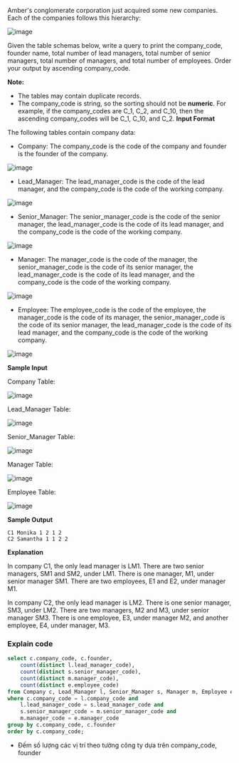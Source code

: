 Amber's conglomerate corporation just acquired some new companies. Each of the companies follows this hierarchy:

![image](https://s3.amazonaws.com/hr-challenge-images/19505/1458531031-249df3ae87-ScreenShot2016-03-21at8.59.56AM.png)

Given the table schemas below, write a query to print the company_code, founder name, total number of lead managers, total number of senior managers, total number of managers, and total number of employees. Order your output by ascending company_code.

**Note:**

* The tables may contain duplicate records.
* The company_code is string, so the sorting should not be **numeric**. For example, if the company_codes are C_1, C_2, and C_10, then the ascending company_codes will be C_1, C_10, and C_2.
**Input Format**

The following tables contain company data:

* Company: The company_code is the code of the company and founder is the founder of the company.

![image](https://s3.amazonaws.com/hr-challenge-images/19505/1458531125-deb0a57ae1-ScreenShot2016-03-21at8.50.04AM.png)

* Lead_Manager: The lead_manager_code is the code of the lead manager, and the company_code is the code of the working company.

![image](https://s3.amazonaws.com/hr-challenge-images/19505/1458534960-2c6d764e3c-ScreenShot2016-03-21at8.50.12AM.png)

* Senior_Manager: The senior_manager_code is the code of the senior manager, the lead_manager_code is the code of its lead manager, and the company_code is the code of the working company.

![image](https://s3.amazonaws.com/hr-challenge-images/19505/1458534973-6548194998-ScreenShot2016-03-21at8.50.21AM.png)

* Manager: The manager_code is the code of the manager, the senior_manager_code is the code of its senior manager, the lead_manager_code is the code of its lead manager, and the company_code is the code of the working company.

![image](https://s3.amazonaws.com/hr-challenge-images/19505/1458534988-7fc0af46ce-ScreenShot2016-03-21at8.50.29AM.png)

* Employee: The employee_code is the code of the employee, the manager_code is the code of its manager, the senior_manager_code is the code of its senior manager, the lead_manager_code is the code of its lead manager, and the company_code is the code of the working company.

![image](https://s3.amazonaws.com/hr-challenge-images/19505/1458535002-d47f63cbb4-ScreenShot2016-03-21at8.50.41AM.png)

**Sample Input**

Company Table:

![image](https://s3.amazonaws.com/hr-challenge-images/19505/1458535049-2a207c44b3-ScreenShot2016-03-21at8.50.52AM.png)

Lead_Manager Table:

![image](https://s3.amazonaws.com/hr-challenge-images/19505/1458535073-919107f639-ScreenShot2016-03-21at8.51.03AM.png)

Senior_Manager Table:

![image](https://s3.amazonaws.com/hr-challenge-images/19505/1458535111-b1c48335b3-ScreenShot2016-03-21at8.51.15AM.png)

Manager Table:

![image](https://s3.amazonaws.com/hr-challenge-images/19505/1458535122-888f4bf340-ScreenShot2016-03-21at8.51.26AM.png)

Employee Table:

![image](https://s3.amazonaws.com/hr-challenge-images/19505/1458535134-878767e0d9-ScreenShot2016-03-21at8.51.52AM.png)

**Sample Output**
```
C1 Monika 1 2 1 2
C2 Samantha 1 1 2 2
```
**Explanation**

In company C1, the only lead manager is LM1. There are two senior managers, SM1 and SM2, under LM1. There is one manager, M1, under senior manager SM1. There are two employees, E1 and E2, under manager M1.

In company C2, the only lead manager is LM2. There is one senior manager, SM3, under LM2. There are two managers, M2 and M3, under senior manager SM3. There is one employee, E3, under manager M2, and another employee, E4, under manager, M3.

### Explain code
```SQL
select c.company_code, c.founder, 
    count(distinct l.lead_manager_code), 
    count(distinct s.senior_manager_code), 
    count(distinct m.manager_code),
    count(distinct e.employee_code) 
from Company c, Lead_Manager l, Senior_Manager s, Manager m, Employee e /* có thể chỉ cần select từ employee table bởi bảng này có đầy đủ các thông tin cần select */
where c.company_code = l.company_code and 
    l.lead_manager_code = s.lead_manager_code and
    s.senior_manager_code = m.senior_manager_code and
    m.manager_code = e.manager_code
group by c.company_code, c.founder
order by c.company_code;
```
- Đếm số lượng các vị trí theo tường công ty dựa trên company_code, founder
